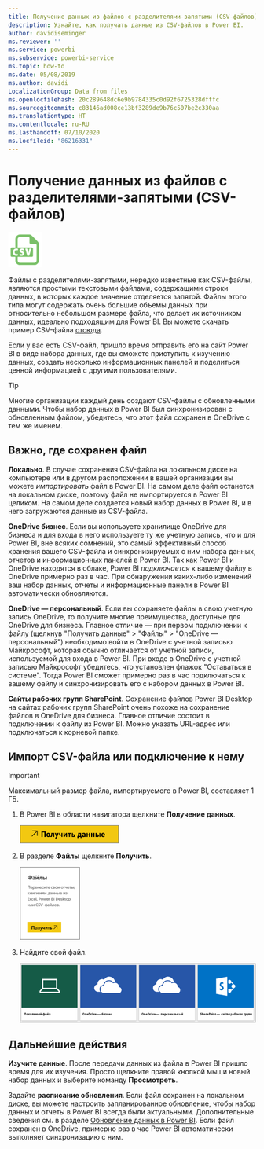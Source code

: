 ```yaml
---
title: Получение данных из файлов с разделителями-запятыми (CSV-файлов)
description: Узнайте, как получать данные из CSV-файлов в Power BI.
author: davidiseminger
ms.reviewer: ''
ms.service: powerbi
ms.subservice: powerbi-service
ms.topic: how-to
ms.date: 05/08/2019
ms.author: davidi
LocalizationGroup: Data from files
ms.openlocfilehash: 20c289648dc6e9b9784335c0d92f6725328dfffc
ms.sourcegitcommit: c83146ad008ce13bf3289de9b76c507be2c330aa
ms.translationtype: HT
ms.contentlocale: ru-RU
ms.lasthandoff: 07/10/2020
ms.locfileid: "86216331"
---
```

# <a name="get-data-from-comma-separated-value-csv-files"></a>Получение данных из файлов с разделителями-запятыми (CSV-файлов)
![Значок CSV](media/service-comma-separated-value-files/csv_icon.png)

Файлы с разделителями-запятыми, нередко известные как CSV-файлы, являются простыми текстовыми файлами, содержащими строки данных, в которых каждое значение отделяется запятой. Файлы этого типа могут содержать очень большие объемы данных при относительно небольшом размере файла, что делает их источником данных, идеально подходящим для Power BI. Вы можете скачать пример CSV-файла [отсюда](https://go.microsoft.com/fwlink/?LinkID=619356).

Если у вас есть CSV-файл, пришло время отправить его на сайт Power BI в виде набора данных, где вы сможете приступить к изучению данных, создать несколько информационных панелей и поделиться ценной информацией с другими пользователями.

>[!TIP]
>Многие организации каждый день создают CSV-файлы с обновленными данными. Чтобы набор данных в Power BI был синхронизирован с обновленным файлом, убедитесь, что этот файл сохранен в OneDrive с тем же именем.

## <a name="where-your-file-is-saved-makes-a-difference"></a>Важно, где сохранен файл
**Локально**. В случае сохранения CSV-файла на локальном диске на компьютере или в другом расположении в вашей организации вы можете *импортировать* файл в Power BI. На самом деле файл останется на локальном диске, поэтому файл не импортируется в Power BI целиком. На самом деле создается новый набор данных в Power BI, и в него загружаются данные из CSV-файла.

**OneDrive бизнес**. Если вы используете хранилище OneDrive для бизнеса и для входа в него используете ту же учетную запись, что и для Power BI, вне всяких сомнений, это самый эффективный способ хранения вашего CSV-файла и синхронизируемых с ним набора данных, отчетов и информационных панелей в Power BI. Так как Power BI и OneDrive находятся в облаке, Power BI *подключается* к вашему файлу в OneDrive примерно раз в час. При обнаружении каких-либо изменений ваш набор данных, отчеты и информационные панели в Power BI автоматически обновляются.

**OneDrive — персональный**. Если вы сохраняете файлы в свою учетную запись OneDrive, то получите многие преимущества, доступные для OneDrive для бизнеса. Главное отличие — при первом подключении к файлу (щелкнув "Получить данные" > "Файлы" > "OneDrive — персональный") необходимо войти в OneDrive с учетной записью Майкрософт, которая обычно отличается от учетной записи, используемой для входа в Power BI. При входе в OneDrive с учетной записью Майкрософт убедитесь, что установлен флажок "Оставаться в системе". Тогда Power BI сможет примерно раз в час подключаться к вашему файлу и синхронизировать его с набором данных в Power BI.

**Сайты рабочих групп SharePoint**. Сохранение файлов Power BI Desktop на сайтах рабочих групп SharePoint очень похоже на сохранение файлов в OneDrive для бизнеса. Главное отличие состоит в подключении к файлу из Power BI. Можно указать URL-адрес или подключаться к корневой папке.

## <a name="import-or-connect-to-a-csv-file"></a>Импорт CSV-файла или подключение к нему
>[!IMPORTANT]
>Максимальный размер файла, импортируемого в Power BI, составляет 1 ГБ.

1. В Power BI в области навигатора щелкните **Получение данных**.
   
   ![Снимок экрана: элемент "Получить данные" в Power BI Desktop с кнопкой на панели навигатора](media/service-comma-separated-value-files/csv_get_data_button.png)
2. В разделе **Файлы** щелкните **Получить**.
   
   ![Снимок экрана: диалоговое окно "Файлы" с кнопкой "Получить"](media/service-comma-separated-value-files/csv_files_get.png)
3. Найдите свой файл.
   
   ![Снимок экрана: четыре плитки для поиска файла с вариантами для выбора "Локальный файл", "OneDrive бизнес", "OneDrive — персональный" и "SharePoint"](media/service-comma-separated-value-files/csv_find_your_file.png)

## <a name="next-steps"></a>Дальнейшие действия
**Изучите данные**. После передачи данных из файла в Power BI пришло время для их изучения. Просто щелкните правой кнопкой мыши новый набор данных и выберите команду **Просмотреть**.

Задайте **расписание обновления**. Если файл сохранен на локальном диске, вы можете настроить запланированное обновление, чтобы набор данных и отчеты в Power BI всегда были актуальными. Дополнительные сведения см. в разделе [Обновление данных в Power BI](refresh-data.md). Если файл сохранен в OneDrive, примерно раз в час Power BI автоматически выполняет синхронизацию с ним.

